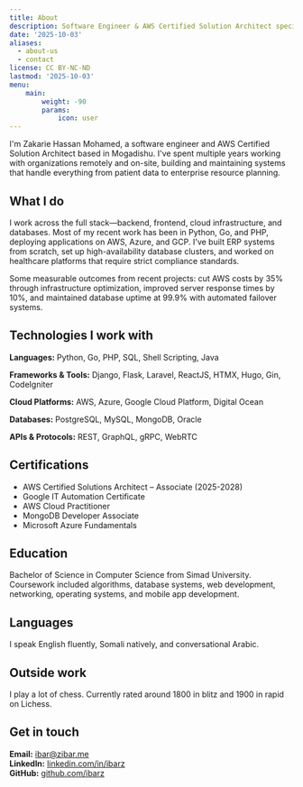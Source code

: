 ```yaml
---
title: About
description: Software Engineer & AWS Certified Solution Architect specializing in cloud infrastructure, full-stack development, and system optimization
date: '2025-10-03'
aliases:
  - about-us
  - contact
license: CC BY-NC-ND
lastmod: '2025-10-03'
menu:
    main: 
        weight: -90
        params:
            icon: user
---
```


I'm Zakarie Hassan Mohamed, a software engineer and AWS Certified Solution Architect based in Mogadishu. I've spent multiple years working with organizations remotely and on-site, building and maintaining systems that handle everything from patient data to enterprise resource planning.

## What I do

I work across the full stack—backend, frontend, cloud infrastructure, and databases. Most of my recent work has been in Python, Go, and PHP, deploying applications on AWS, Azure, and GCP. I've built ERP systems from scratch, set up high-availability database clusters, and worked on healthcare platforms that require strict compliance standards.

Some measurable outcomes from recent projects: cut AWS costs by 35% through infrastructure optimization, improved server response times by 10%, and maintained database uptime at 99.9% with automated failover systems.

## Technologies I work with

**Languages:** Python, Go, PHP, SQL, Shell Scripting, Java

**Frameworks & Tools:** Django, Flask, Laravel, ReactJS, HTMX, Hugo, Gin, CodeIgniter

**Cloud Platforms:** AWS, Azure, Google Cloud Platform, Digital Ocean

**Databases:** PostgreSQL, MySQL, MongoDB, Oracle

**APIs & Protocols:** REST, GraphQL, gRPC, WebRTC

## Certifications

- AWS Certified Solutions Architect – Associate (2025-2028)
- Google IT Automation Certificate
- AWS Cloud Practitioner
- MongoDB Developer Associate
- Microsoft Azure Fundamentals

## Education

Bachelor of Science in Computer Science from Simad University. Coursework included algorithms, database systems, web development, networking, operating systems, and mobile app development.

## Languages

I speak English fluently, Somali natively, and conversational Arabic.

## Outside work

I play a lot of chess. Currently rated around 1800 in blitz and 1900 in rapid on Lichess.

## Get in touch

**Email:** [ibar@zibar.me](mailto:ibar@zibar.me)  
**LinkedIn:** [linkedin.com/in/ibarz](https://linkedin.com/in/ibarz/)  
**GitHub:** [github.com/ibarz](https://github.com/ibarz)
